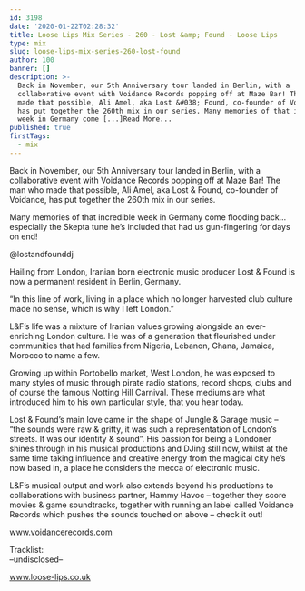 ```yaml
---
id: 3198
date: '2020-01-22T02:28:32'
title: Loose Lips Mix Series - 260 - Lost &amp; Found - Loose Lips
type: mix
slug: loose-lips-mix-series-260-lost-found
author: 100
banner: []
description: >-
  Back in November, our 5th Anniversary tour landed in Berlin, with a
  collaborative event with Voidance Records popping off at Maze Bar! The man who
  made that possible, Ali Amel, aka Lost &#038; Found, co-founder of Voidance,
  has put together the 260th mix in our series. Many memories of that incredible
  week in Germany come [...]Read More...
published: true
firstTags:
  - mix
---
```

Back in November, our 5th Anniversary tour landed in Berlin, with a collaborative event with Voidance Records popping off at Maze Bar! The man who made that possible, Ali Amel, aka Lost & Found, co-founder of Voidance, has put together the 260th mix in our series.

Many memories of that incredible week in Germany come flooding back…especially the Skepta tune he’s included that had us gun-fingering for days on end!

@lostandfounddj

Hailing from London, Iranian born electronic music producer Lost & Found is now a permanent resident in Berlin, Germany.

“In this line of work, living in a place which no longer harvested club culture made no sense, which is why I left London.”

L&F’s life was a mixture of Iranian values growing alongside an ever-enriching London culture. He was of a generation that flourished under communities that had families from Nigeria, Lebanon, Ghana, Jamaica, Morocco to name a few.

Growing up within Portobello market, West London, he was exposed to many styles of music through pirate radio stations, record shops, clubs and of course the famous Notting Hill Carnival. These mediums are what introduced him to his own particular style, that you hear today.

Lost & Found’s main love came in the shape of Jungle & Garage music – “the sounds were raw & gritty, it was such a representation of London’s streets. It was our identity & sound”. His passion for being a Londoner shines through in his musical productions and DJing still now, whilst at the same time taking influence and creative energy from the magical city he’s now based in, a place he considers the mecca of electronic music.

L&F’s musical output and work also extends beyond his productions to collaborations with business partner, Hammy Havoc – together they score movies & game soundtracks, together with running an label called Voidance Records which pushes the sounds touched on above – check it out!

www.voidancerecords.com

Tracklist:  
–undisclosed–

www.loose-lips.co.uk